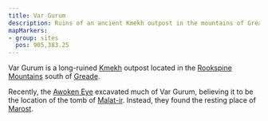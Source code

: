 ```yaml
---
title: Var Gurum
description: Ruins of an ancient Kmekh outpost in the mountains of Greade
mapMarkers:
- group: sites
  pos: 905,383.25
---
```


Var Gurum is a long-ruined [Kmekh](/pages/Kmekh) outpost located in the
[Rookspine Mountains](/pages/Rookspine-Mountains) south of
[Greade](/pages/Greade).

Recently, the [Awoken Eye](/pages/Awoken-Eye) excavated
much of Var Gurum, believing it to be the location of the tomb of
[Malat-ir](/pages/Malat-ir). Instead, they found the resting place of
[Marost](/pages/Marost).